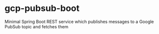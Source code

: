 # gcp-pubsub-boot
Minimal Spring Boot REST service which publishes messages to a Google PubSub topic and fetches them
